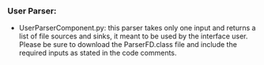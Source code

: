 ### User Parser: <br />  
- UserParserComponent.py: this parser takes only one input and returns a list of file sources and sinks, it meant to be used by the interface user. Please be sure to download the ParserFD.class file and include the required inputs as stated in the code comments.
